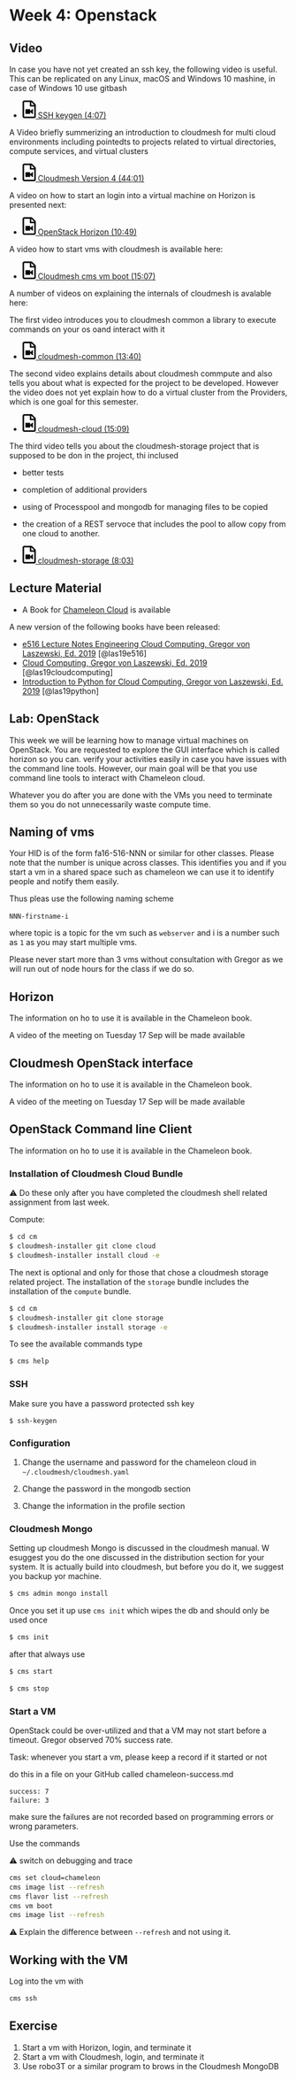 # Week 4: Openstack

## Video

In case you have not yet created an ssh key, the following video is
useful. This can be replicated on any Linux, macOS and Windows 10
mashine, in case of Windows 10 use gitbash

* [![Video](images/video.png) SSH keygen (4:07)](https://www.youtube.com/watch?v=pQb2VV1zNIc)


A Video briefly summerizing an introduction to cloudmesh for multi cloud
environments including pointedts to projects related to virtual
directories, compute services, and virtual clusters

* [![Video](images/video.png) Cloudmesh Version 4 (44:01)](https://www.youtube.com/watch?v=VhgGIE2lTpQ)

A video on how to start an login into a virtual machine on Horizon is
presented next:

* [![Video](images/video.png) OpenStack Horizon (10:49)](https://www.youtube.com/watch?v=ofAVUX1gvUg)

A video how to start vms with cloudmesh is available here:

* [![Video](images/video.png) Cloudmesh cms vm boot (15:07)](https://www.youtube.com/watch?v=GgNUXYaB7kQ)

A number of videos on explaining the internals of cloudmesh is avalable here:


The first video introduces you to cloudmesh common a library to execute
commands on your os oand interact with it

* [![Video](images/video.png) cloudmesh-common (13:40)](https://www.youtube.com/watch?v=o9AcgNheVls)

The second video explains details about cloudmesh commpute and also
tells you about what is expected for the project to be developed.
However the video does not yet explain how to do a virtual cluster from
the Providers, which is one goal for this semester.

* [![Video](images/video.png) cloudmesh-cloud (15:09)](https://www.youtube.com/watch?v=sghmbRldyKQ)


The third video tells you about the cloudmesh-storage project that is 
supposed to be don in the project, thi inclused

* better tests
* completion of additional providers
* using of Processpool and mongodb for managing files to be copied
* the creation of a REST servoce that includes the pool to allow copy
  from one cloud to another.

* [![Video](images/video.png) cloudmesh-storage (8:03)](https://www.youtube.com/watch?v=eKPMD7qDXSc)




## Lecture Material

* A Book for [Chameleon Cloud](https://laszewski.github.io/book/chameleon/) is available

A new version of the following books have been released:

* [e516 Lecture Notes Engineering Cloud Computing, Gregor von Laszewski, Ed. 2019](https://laszewski.github.io/book/e516/) [@las19e516]
* [Cloud Computing, Gregor von Laszewski, Ed. 2019](https://laszewski.github.io/book/cloud/) [@las19cloudcomputing]
* [Introduction to Python for Cloud Computing, Gregor von Laszewski, Ed. 2019](https://laszewski.github.io/book/python/) [@las19python]

## Lab: OpenStack

This week we will be learning how to manage virtual machines on
OpenStack. You are requested to explore the GUI interface which is
called horizon so you can. verify your activities easily in case you
have issues with the command line tools. However, our main goal will be
that you use command line tools to interact with Chameleon cloud.

Whatever you do after you are done with the VMs you need to terminate
them so you do not unnecessarily waste compute time.

## Naming of vms

Your HID is of the form fa16-516-NNN or similar for other classes.
Please note that the number is unique across classes. This identifies
you and if you start a vm in a shared space such as chameleon we can use
it to identify people and notify them easily.

Thus pleas use the following naming scheme

`NNN-firstname-i`

where topic is a topic for the vm such as `webserver` and i is a number
such as `1` as you may start multiple vms.

Please never start more than 3 vms without consultation with Gregor as
we will run out of node hours for the class if we do so.

## Horizon

The information on ho to use it is available in the Chameleon book.

A video of the meeting on Tuesday 17 Sep will be made available


## Cloudmesh OpenStack interface

The information on ho to use it is available in the Chameleon book.

A video of the meeting on Tuesday 17 Sep will be made available

## OpenStack Command line Client

The information on ho to use it is available in the Chameleon book.


### Installation of Cloudmesh Cloud Bundle

:warning: Do these only after you have completed the cloudmesh shell
related assignment from last week.

Compute:

```bash
$ cd cm
$ cloudmesh-installer git clone cloud
$ cloudmesh-installer install cloud -e
```

The next is optional and only for those that chose a cloudmesh storage
related project. The installation of the `storage` bundle includes the
installation of the `compute` bundle. 

```bash
$ cd cm
$ cloudmesh-installer git clone storage
$ cloudmesh-installer install storage -e
```

To see the available commands type

```bash
$ cms help
```

### SSH

Make sure you have a password protected ssh key

```
$ ssh-keygen
```

### Configuration

1. Change the username and password for the chameleon cloud in  `~/.cloudmesh/cloudmesh.yaml`

2. Change the password in the mongodb section
3. Change the information in the profile section

### Cloudmesh Mongo 

Setting up cloudmesh Mongo is discussed in the cloudmesh manual. W
esuggest you do the one discussed in the distribution section for your
system. It is actually build into cloudmesh, but before you do it, we
suggest you backup yor machine.

```bash
$ cms admin mongo install
```

Once you set it up use  `cms init` which wipes the db and should only be
used once

```bash
$ cms init
```

after that always use

```bash
$ cms start
```

```bash
$ cms stop
```

### Start a VM

OpenStack could be over-utilized and that a VM may
not start before a timeout. Gregor observed 70% success rate.

Task: whenever you start a vm, please keep a record if it started or not

do this in a file on your GitHub called chameleon-success.md

```
success: 7
failure: 3
```

make sure the failures are not recorded based on programming errors or
wrong parameters.

Use the commands

:warning: switch on debugging and trace

```bash
cms set cloud=chameleon
cms image list --refresh
cms flavor list --refresh 
cms vm boot
cms image list --refresh
```

:warning: Explain the difference between `--refresh` and not using it.

## Working with the VM

Log into the vm with 

```bash
cms ssh
```

## Exercise 

1. Start a vm with Horizon, login, and terminate it
2. Start a vm with Cloudmesh, login, and terminate it
3. Use robo3T or a similar program to brows in the Cloudmesh MongoDB

